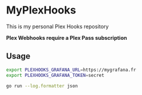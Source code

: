# MyPlexHooks

This is my personal Plex Hooks repository

**Plex Webhooks require a Plex Pass subscription**

## Usage

```bash
export PLEXHOOKS_GRAFANA_URL=https://mygrafana.fr
export PLEXHOOKS_GRAFANA_TOKEN=secret

go run --log.formatter json
```
